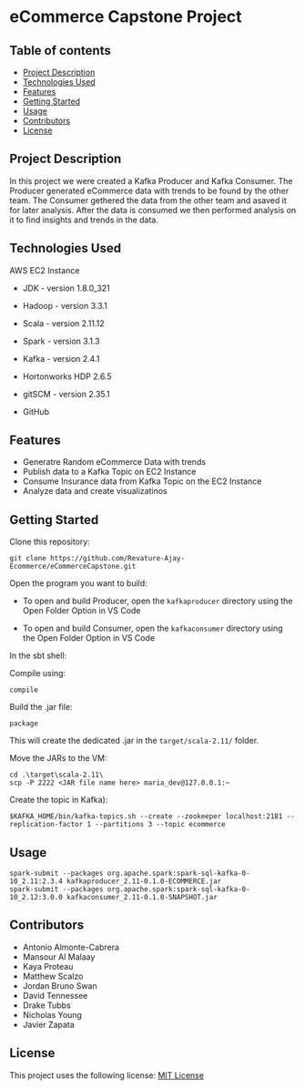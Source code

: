 # eCommerce Capstone Project

## Table of contents
* [Project Description](#project-description)
* [Technologies Used](#technologies-used)
* [Features](#features)
* [Getting Started](#getting-started)
* [Usage](#usage)
* [Contributors](#contributors)
* [License](license)

## Project Description

In this project we were created a Kafka Producer and Kafka Consumer. The Producer generated eCommerce data with trends to be found by the other team. The Consumer gethered the data from the other team and asaved it for later analysis. After the data is consumed we then performed analysis on it to find insights and trends in the data.

## Technologies Used

AWS EC2 Instance
- JDK - version 1.8.0_321
- Hadoop - version 3.3.1
- Scala - version 2.11.12
- Spark - version 3.1.3
- Kafka - version 2.4.1

- Hortonworks HDP 2.6.5
- gitSCM - version 2.35.1
- GitHub

## Features

- Generatre Random eCommerce Data with trends
- Publish data to a Kafka Topic on EC2 Instance
- Consume Insurance data from Kafka Topic on the EC2 Instance
- Analyze data and create visualizatinos

## Getting Started
Clone this repository:

    git clone https://github.com/Revature-Ajay-Ecommerce/eCommerceCapstone.git
    
Open the program you want to build:

- To open and build Producer, open the `kafkaproducer` directory using the Open Folder Option in VS Code

- To open and build Consumer, open the `kafkaconsumer` directory using the Open Folder Option in VS Code

In the sbt shell:

Compile using:

    compile

Build the .jar file:

    package
    
This will create the dedicated .jar in the `target/scala-2.11/` folder.
    
Move the JARs to the VM:

    cd .\target\scala-2.11\
    scp -P 2222 <JAR file name here> maria_dev@127.0.0.1:~
    
Create the topic in Kafka):

    $KAFKA_HOME/bin/kafka-topics.sh --create --zookeeper localhost:2181 --replication-factor 1 --partitions 3 --topic ecommerce

## Usage

    spark-submit --packages org.apache.spark:spark-sql-kafka-0-10_2.11:2.3.4 kafkaproducer_2.11-0.1.0-ECOMMERCE.jar
    spark-submit --packages org.apache.spark:spark-sql-kafka-0-10_2.12:3.0.0 kafkaconsumer_2.11-0.1.0-SNAPSHOT.jar

## Contributors
 - Antonio Almonte-Cabrera
 - Mansour Al Malaay
 - Kaya Proteau
 - Matthew Scalzo
 - Jordan Bruno Swan
 - David Tennessee
 - Drake Tubbs
 - Nicholas Young
 - Javier Zapata

## License
This project uses the following license: [MIT License](https://github.com/Revature-Ajay-Ecommerce/eCommerceCapstone/blob/02873be5f4a4b1ef13772636dea55ecbb8edb060/LICENSE)

